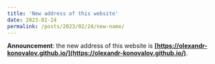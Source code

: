 ```yaml
---
title: 'New address of this website'
date: 2023-02-24
permalink: /posts/2023/02/24/new-name/
---
```


**Announcement**: the new address of this website is
**[https://olexandr-konovalov.github.io/](https://olexandr-konovalov.github.io/)**.
